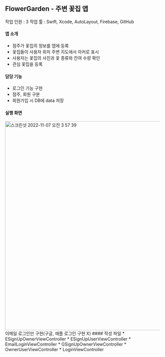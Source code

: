 ## FlowerGarden - 주변 꽃집 앱
작업 인원 : 3
작업 툴 : Swift, Xcode, AutoLayout, Firebase, GitHub
#### 앱 소개
* 점주가 꽃집의 정보를 앱에 등록
* 꽃집들이 사용자 위치 주변 지도에서 마커로 표시
* 사용자는 꽃집의 사진과 꽃 종류와 잔여 수량 확인
* 관심 꽃집을 등록
#### 담당 기능
* 로그인 기능 구현
* 점주, 회원 구분
* 회원가입 시 DB에 data 저장
#### 실행 화면
<img width="679" alt="스크린샷 2022-11-07 오전 3 57 39" src="https://user-images.githubusercontent.com/79740101/200189738-c692a728-15c0-40f5-97ea-ef23cb06cd02.png">
이메일 로그인만 구현(구글, 애플 로그인 구현 X)
#### 작성 파일
* ESignUpOwnerViewController
* ESignUpUserViewController
* EmailLoginViewController
* GSignUpOwnerViewController
* OwnerUserViewController
* LoginViewController
